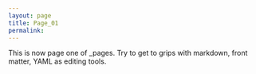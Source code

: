 ```yaml
---
layout: page
title: Page_01
permalink:
---
```


This is now page one of _pages.
Try to get to grips with markdown, front matter, YAML as editing tools.
